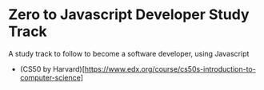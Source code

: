 # Zero to Javascript Developer Study Track
A study track to follow to become a software developer, using Javascript

- (CS50 by Harvard)[https://www.edx.org/course/cs50s-introduction-to-computer-science]
